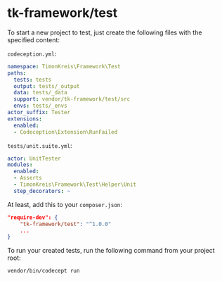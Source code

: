 # tk-framework/test

To start a new project to test, just create the following files with the specified content:

`codeception.yml`:

```yaml
namespace: TimonKreis\Framework\Test
paths:
  tests: tests
  output: tests/_output
  data: tests/_data
  support: vendor/tk-framework/test/src
  envs: tests/_envs
actor_suffix: Tester
extensions:
  enabled:
  - Codeception\Extension\RunFailed
```

`tests/unit.suite.yml`:

```yaml
actor: UnitTester
modules:
  enabled:
  - Asserts
  - TimonKreis\Framework\Test\Helper\Unit
  step_decorators: ~

```

At least, add this to your `composer.json`:

```json
"require-dev": {
    "tk-framework/test": "^1.0.0"
    ...
}
```

To run your created tests, run the following command from your project root:

```bash
vendor/bin/codecept run
```
